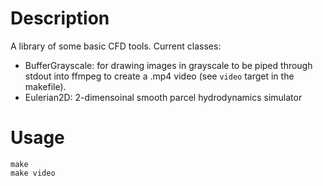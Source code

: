 # Description
A library of some basic CFD tools.
Current classes:
* BufferGrayscale: for drawing images in grayscale to be piped through stdout into ffmpeg to create a .mp4 video (see `video` target in the makefile).
* Eulerian2D: 2-dimensoinal smooth parcel hydrodynamics simulator 

# Usage

```
make
make video
```

